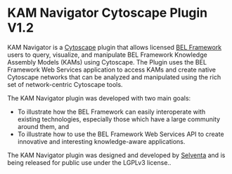 KAM Navigator Cytoscape Plugin V1.2
===================================

KAM Navigator is a [Cytoscape](http://www.cytoscape.org/) plugin that allows licensed [BEL Framework](http://www.belframework.org/) users to query, visualize, and 
manipulate BEL Framework Knowledge Assembly Models (KAMs) using Cytoscape. The Plugin uses the BEL Framework Web Services 
application to access KAMs and create native Cytoscape networks that can be analyzed and manipulated using the 
rich set of network-centric Cytoscape tools.

The KAM Navigator plugin was developed with two main goals:

-   To illustrate how the BEL Framework can easily interoperate with existing technologies, especially those which have a large community around them, and
-   To illustrate how to use the BEL Framework Web Services API to create innovative and interesting knowledge-aware applications.

The KAM Navigator plugin was designed and developed by [Selventa](http://www.selventa.com) and is being released 
for public use under the LGPLv3 license..


